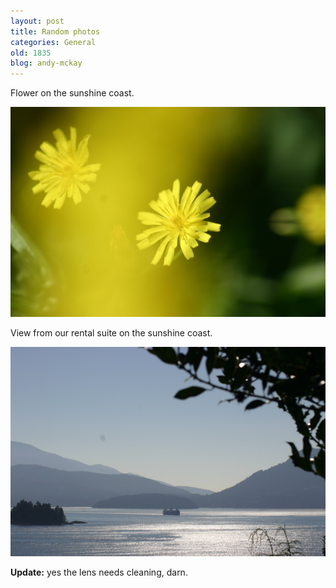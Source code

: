 ```yaml
---
layout: post
title: Random photos
categories: General
old: 1835
blog: andy-mckay
---
```

Flower on the sunshine coast.

<img src="/files/IMG_6211.jpg" alt="Flower" />

View from our rental suite on the sunshine coast.

<img src="/files/IMG_6207.jpg" alt="View with ferry" />

<strong>Update:</strong> yes the lens needs cleaning, darn.